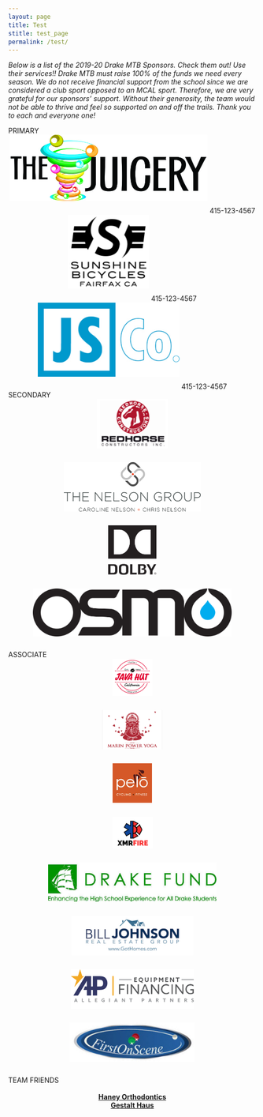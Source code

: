 ```yaml
---
layout: page
title: Test
stitle: test_page
permalink: /test/
---
```


<style>
img {
    margin-bottom: 25px !important;
    max-width: 80% !important;
}
div.primary img { 
    max-height: 150px;
}
div.secondary img { 
    max-height: 100px;
}
div.associate img { 
    max-height: 80px;
}
div.sponsorGroup {
    clear: both;
}
div.sponsor {
    text-align: center;
}
div.sponsor span.caption {
    text-align: center:
    font-size: 10px !important;
}
</style>

*Below is a list of the 2019-20 Drake MTB Sponsors. Check them out! Use their services!! Drake MTB must raise 100% of the funds we need every season. We do not receive financial support from the school since we are considered a club sport opposed to an MCAL sport. Therefore, we are very grateful for our sponsors’ support. Without their generosity, the team would not be able to thrive and feel so supported on and off the trails. Thank you to each and everyone one!*

<div class="sponsorGroup primary">
  PRIMARY<br />
  <div class="w3-third sponsor">
    <a href="https://www.facebook.com/juicery" target="_blank"><img src="/images/juicery.jpg" alt="The Juicery" class="w3-square w3-hover-opacity"></a>
    <span class="caption">415-123-4567</span>
  </div>
  <div class="w3-third sponsor">
    <a href="https://www.sunshinebicycle.com" target="_blank"><img src="/images/logo_Sunshine2.png" alt="Sunshine Bicycles" class="w3-square w3-hover-opacity"></a>
    <span class="caption">415-123-4567</span>
  </div>
  <div class="w3-third sponsor">
    <a href="https://jscompanyinc.com" target="_blank"><img src="/images/logo-JSCo.jpg" alt="JS Company Inc." class="w3-square w3-hover-opacity"></a>
    <span class="caption">415-123-4567</span>
  </div>
</div>

<div class="sponsorGroup secondary">
  SECONDARY<br />
  <div class="w3-quarter sponsor">
    <a href="https://www.redhorseconstructors.com" target="_blank"><img src="/images/logo_RedHorse2.png" alt="Redhorse Construction, Inc." class="w3-square w3-hover-opacity"></a>
  </div>
  <div class="w3-quarter sponsor">
    <a href="https://www.thenelsongroupmarin.com" target="_blank"><img src="/images/NG_logo.png" alt="The Nelson Group" class="w3-square w3-hover-opacity"></a>
  </div>
  <div class="w3-quarter sponsor">
    <a href="https://www.dolby.com" target="_blank"><img src="/images/Dolby_Vert_Black.png" alt="Dolby" class="w3-square w3-hover-opacity"></a>
  </div>
  <div class="w3-quarter sponsor">
    <a href="https://osmonutrition.com" target="_blank"><img src="/images/Osmo_wordmark_color.png" alt="Osmo" class="w3-square w3-hover-opacity"></a>
  </div>
</div>

<div class="sponsorGroup associate">
  ASSOCIATE<br />
  <div class="w3-quarter sponsor">
    <a href="https://www.facebook.com/Java-Hut-Fairfax-138862579457427" target="_blank"><img src="/images/logo_JavaHut.png" alt="Java Hut" class="w3-square w3-hover-opacity"></a>
  </div>
  <div class="w3-quarter sponsor">
    <a href="https://marinpoweryoga.com" target="_blank"><img src="/images/logo_MPY.jpg" alt="Marin Power Yoga" class="w3-square w3-hover-opacity"></a>
  </div>
  <div class="w3-quarter sponsor">
    <a href="https://www.pelofitness.com" target="_blank"><img src="/images/pelo-logo.jpg" alt="Pelo Fitness" class="w3-square w3-hover-opacity"></a>
  </div>
  <div class="w3-quarter sponsor">
    <a href="https://www.xmrfire.com/" target="_blank"><img src="/images/logo_XMRFire.png" alt="XMR Fire" class="w3-square w3-hover-opacity"></a>
  </div>
</div>
<div class="sponsorGroup associate">
  <div class="w3-quarter sponsor">
    <a href="https://www.drakefund.org" target="_blank"><img src="/images/drake_fund.jpg" alt="Drake Fund" class="w3-square w3-hover-opacity"></a>
  </div>
  <div class="w3-quarter sponsor">
    <a href="http://www.gothomes.com" target="_blank"><img src="/images/got-homes.jpg" alt="Bill Johnson Real Estate Group" class="w3-square w3-hover-opacity"></a>
  </div>
  <div class="w3-quarter sponsor">
    <a href="https://apfinancing.com" target="_blank"><img src="/images/logo_APFinancing.png" alt="Allegiant Partners Equipment Financing" class="w3-square w3-hover-opacity"></a>
  </div>
  <div class="w3-quarter sponsor">
    <a href="http://firstonscene.com" target="_blank"><img src="/images/First-On-Scene-Horz.jpg" alt="First On Scene" class="w3-square w3-hover-opacity"></a>
  </div>
</div>

<div class="sponsorGroup friend">
  TEAM FRIENDS<br />
  <br />
  <div class="w3-quarter sponsor">
    <a href="http://www.haneyorthodontics.com" target="_blank"><strong>Haney Orthodontics</strong></a>
  </div>
  <div class="w3-quarter sponsor">
    <a href="https://gestalthausoffairfax.com" target="_blank"><strong>Gestalt Haus</strong></a>
  </div>
  <div class="w3-quarter sponsor">
    &nbsp;
  </div>
  <div class="w3-quarter sponsor">
    &nbsp;
  </div>
</div>
<br /><br />
